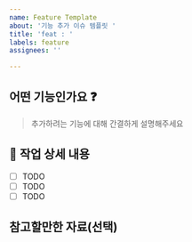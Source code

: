 ```yaml
---
name: Feature Template
about: '기능 추가 이슈 템플릿 '
title: 'feat : '
labels: feature
assignees: ''

---
```


## 어떤 기능인가요 ❓
> 추가하려는 기능에 대해 간결하게 설명해주세요

## 📌 작업 상세 내용
- [ ] TODO
- [ ] TODO
- [ ] TODO

## 참고할만한 자료(선택)
